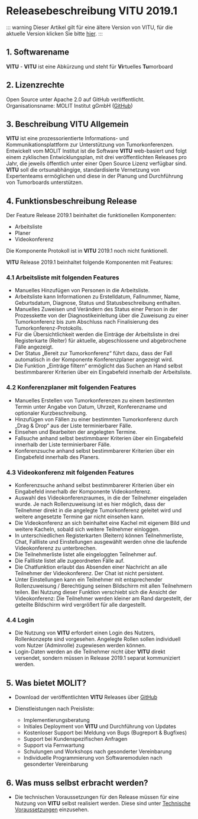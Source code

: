 # Releasebeschreibung VITU 2019.1

::: warning
Dieser Artikel gilt für eine ältere Version von VITU, für die aktuelle Version klicken Sie bitte [hier](../../v2019.2/guide/release-description).
:::

<print-header/>

## 1. Softwarename
**VITU** - **VITU** ist eine Abkürzung und steht für **Vi**rtuelles **Tu**morboard

## 2. Lizenzrechte
Open Source unter Apache 2.0 auf GitHub veröffentlicht.  
Organisationsname: MOLIT Institut gGmbH ([GitHub](https://github.com/molit-institute/))

## 3. Beschreibung VITU Allgemein
**VITU** ist eine prozessorientierte Informations- und Kommunikationsplattform zur Unterstützung von Tumorkonferenzen. Entwickelt vom MOLIT Institut ist die Software **VITU** web-basiert und folgt einem zyklischen Entwicklungsplan, mit drei veröffentlichten Releases pro Jahr, die jeweils öffentlich unter einer Open Source Lizenz verfügbar sind.  
**VITU** soll die ortsunabhängige, standardisierte Vernetzung von Expertenteams ermöglichen und diese in der Planung und Durchführung von Tumorboards unterstützen. 

## 4. Funktionsbeschreibung Release
Der Feature Release 2019.1 beinhaltet die funktionellen Komponenten:  
* Arbeitsliste
* Planer 
* Videokonferenz  

Die Komponente Protokoll ist in **VITU** 2019.1 noch nicht funktionell.  


**VITU** Release 2019.1 beinhaltet folgende Komponenten mit Features:

### 4.1 Arbeitsliste mit folgenden Features
* Manuelles Hinzufügen von Personen in die Arbeitsliste.
* Arbeitsliste kann Informationen zu Erstelldatum, Fallnummer, Name, Geburtsdatum, Diagnose, Status und Statusbeschreibung enthalten.
* Manuelles Zuweisen und Verändern des Status einer Person in der Prozesskette von der Diagnostikeinleitung über die Zuweisung zu einer Tumorkonferenz bis zum Abschluss nach Finalisierung des Tumorkonferenz-Protokolls.
* Für die Übersichtlichkeit werden die Einträge der Arbeitsliste in drei Registerkarte (Reiter) für aktuelle, abgeschlossene und abgebrochene Fälle angezeigt.
* Der Status „Bereit zur Tumorkonferenz“ führt dazu, dass der Fall automatisch in der Komponente Konferenzplaner angezeigt wird.
* Die Funktion „Einträge filtern“ ermöglicht das Suchen an Hand selbst bestimmbarerer Kriterien über ein Eingabefeld innerhalb der Arbeitsliste.  

### 4.2 Konferenzplaner mit folgenden Features
*  Manuelles Erstellen von Tumorkonferenzen zu einem bestimmten Termin unter Angabe von Datum, Uhrzeit, Konferenzname und optionaler Kurzbeschreibung.
*  Hinzufügen von Fällen zu einer bestimmten Tumorkonferenz durch „Drag & Drop“ aus der Liste terminierbarer Fälle.
*  Einsehen und Bearbeiten der angelegten Termine.
*  Fallsuche anhand selbst bestimmbarer Kriterien über ein Eingabefeld innerhalb der Liste terminierbarer Fälle.
*  Konferenzsuche anhand selbst bestimmbarerer Kriterien über ein Eingabefeld innerhalb des Planers.  

### 4.3 Videokonferenz mit folgenden Features
* Konferenzsuche anhand selbst bestimmbarerer Kriterien über ein Eingabefeld innerhalb der Komponente Videokonferenz.
* Auswahl des Videokonferenzraumes, in die der Teilnehmer eingeladen wurde. Je nach Rollenzuweisung ist es hier möglich, dass der Teilnehmer direkt in die angelegte Tumorkonferenz geleitet wird und weitere angesetzte Termine gar nicht einsehen kann.
* Die Videokonferenz an sich beinhaltet eine Kachel mit eigenem Bild und weitere Kacheln, sobald sich weitere Teilnehmer einloggen.
* In unterschiedlichen Registerkarten (Reitern) können Teilnehmerliste, Chat, Fallliste und Einstellungen ausgewählt werden ohne die laufende Videokonferenz zu unterbrechen.
*  Die Teilnehmerliste listet alle eingeloggten Teilnehmer auf.
*  Die Fallliste listet alle zugeordneten Fälle auf.
*  Die Chatfunktion erlaubt das Absenden einer Nachricht an alle Teilnehmer der Videokonferenz. Der Chat ist nicht persistent.
*  Unter Einstellungen kann ein Teilnehmer mit entsprechender Rollenzuweisung / Berechtigung seinen Bildschirm mit allen Teilnehmern teilen. Bei Nutzung dieser Funktion verschiebt sich die Ansicht der Videokonferenz: Die Teilnehmer werden kleiner am Rand dargestellt, der geteilte Bildschirm wird vergrößert für alle dargestellt.  

### 4.4 Login
* Die Nutzung von **VITU** erfordert einen Login des Nutzers, Rollenkonzepte sind vorgesehen. Angelegte Rollen sollen individuell vom Nutzer (Adminrolle) zugewiesen werden können.
* Login-Daten werden an die Teilnehmer nicht über **VITU** direkt versendet, sondern müssen in Release 2019.1 separat kommuniziert werden.  

## 5. Was bietet MOLIT?
* Download der veröffentlichten **VITU** Releases über [GitHub](https://github.com/molit-institute/) 

* Dienstleistungen nach Preisliste:
  *  Implementierungsberatung
  *  Initiales Deployment von **VITU** und Durchführung von Updates
  *  Kostenloser Support bei Meldung von Bugs (Bugreport & Bugfixes)
  *  Support bei Kundenspezifischen Anfragen
  *  Support via Fernwartung
  *  Schulungen und Workshops nach gesonderter Vereinbarung
  *  Individuelle Programmierung von Softwaremodulen nach gesonderter Vereinbarung

## 6. Was muss selbst erbracht werden?
*  Die technischen Voraussetzungen für den Release müssen für eine Nutzung von **VITU** selbst realisiert werden. Diese sind unter [Technische Voraussetzungen](https://docs.molit.eu/vitu-docs/guide/requirements.html) einzusehen.

<pdf-download />
